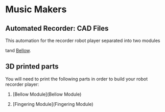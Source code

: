# Music Makers

## Automated Recorder: CAD Files

This automation for the recorder robot player separated into two modules

tand [Bellow](recorder_base_frame_stand.stl).

## 3D printed parts

You will need to print the following parts in order to build your robot recorder player:

1) [Bellow Module](Bellow Module) 

2) [Fingering Module](Fingering Module) 
